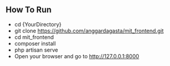 ## How To Run
- cd {YourDirectory}
- git clone https://github.com/anggardagasta/mit_frontend.git
- cd mit_frontend
- composer install
- php artisan serve
- Open your browser and go to http://127.0.0.1:8000
